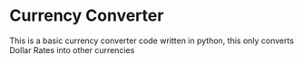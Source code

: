 # Currency Converter
 This is a basic currency converter code written in python, this only converts Dollar Rates into other currencies
